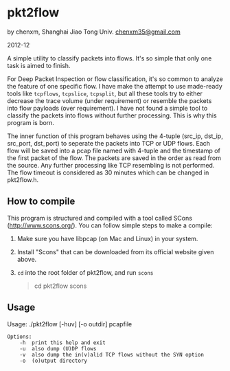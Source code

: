 pkt2flow
========

by chenxm, Shanghai Jiao Tong Univ.
chenxm35@gmail.com

2012-12

A simple utility to classify packets into flows. It's so simple that only one task
is aimed to finish.

For Deep Packet Inspection or flow classification, it's so common to analyze the
feature of one specific flow. I have make the attempt to use made-ready tools like
`tcpflows`, `tcpslice`, `tcpsplit`, but all these tools try to either decrease the
trace volume (under requirement) or resemble the packets into flow payloads (over
requirement). I have not found a simple tool to classify the packets into flows without
further processing. This is why this program is born.

The inner function of this program behaves using the 4-tuple (src_ip, dst_ip, src_port, dst_port)
to seperate the packets into TCP or UDP flows. Each flow will be saved into a pcap 
file named with 4-tuple and the timestamp of the first packet of the flow. The packets are 
saved in the order as read from the source. Any further processing like TCP resembling is
not performed. The flow timeout is considered as 30 minutes which can be changed in pkt2flow.h.


How to compile
----------


This program is structured and compiled with a tool called SCons (http://www.scons.org/).
You can follow simple steps to make a compile:

1. Make sure you have libpcap (on Mac and Linux) in your system.

2. Install "Scons" that can be downloaded from its official website given above.

3. `cd` into the root folder of pkt2flow, and run `scons`

    >cd pkt2flow
    >scons


Usage
--------

Usage: ./pkt2flow [-huv] [-o outdir] pcapfile

	Options:
		-h	print this help and exit
		-u	also dump (U)DP flows
		-v	also dump the in(v)alid TCP flows without the SYN option
		-o	(o)utput directory

